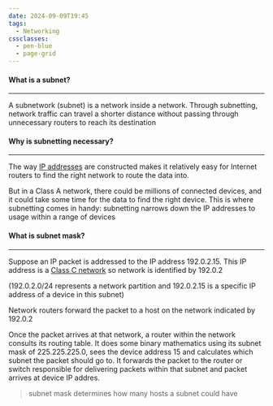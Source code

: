 ```yaml
---
date: 2024-09-09T19:45
tags:
  - Networking
cssclasses:
  - pen-blue
  - page-grid
---
```

#### What is a subnet?
***
A subnetwork (subnet) is a network inside a network. Through subnetting, network traffic can travel a shorter distance without passing through unnecessary routers to reach its destination

#### Why is subnetting necessary? 
***
The way [IP addresses](obsidian://open?vault=Obs&file=03%20-%20Resources%2FCybersecurity%2FNetworking%2FTerminology%2F202409091926%20IP%20Address) are constructed makes it relatively easy for Internet routers to find the right network to route the data into. 

But in a Class A network, there could be millions of connected devices, and it could take some time for the data to find the right device.  This is where subnetting comes in handy: subnetting narrows down the IP addresses to usage within a range of devices

#### What is subnet mask?
***
Suppose an IP packet is addressed to the IP address 192.0.2.15. This IP address is a [Class C network](obsidian://open?vault=Obs&file=03%20-%20Resources%2FCybersecurity%2FNetworking%2FTerminology%2F202409092030%20Network%20classes) so network is identified by 192.0.2 

(192.0.2.0/24 represents a network partition and 192.0.2.15 is a specific IP address of a device in this subnet)

Network routers forward the packet to a host on the network indicated by 192.0.2

Once the packet arrives at that network, a router within the network consults its routing table. It does some binary mathematics using its subnet mask of 225.225.225.0, sees the device address 15 and calculates which subnet the packet should go to. It forwards the packet to the router or switch  responsible for delivering packets within that subnet and packet arrives at device IP addres.

> subnet mask determines how many hosts a subnet could have

